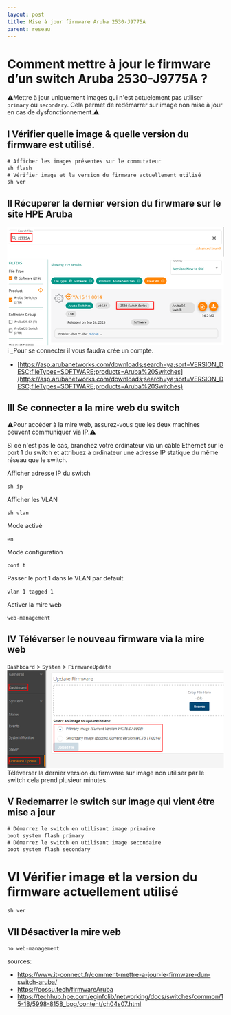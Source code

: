 ```yaml
---
layout: post
title: Mise à jour firmware Aruba 2530-J9775A
parent: reseau
---
```

# Comment mettre à jour le firmware d’un switch Aruba 2530-J9775A ?

⚠️Mettre à jour uniquement images qui n'est actuelement pas utiliser `primary` ou `secondary`. Cela permet de redémarrer sur image non mise à jour en cas de dysfonctionnement.⚠️

## I Vérifier quelle image & quelle version du firmware est utilisé.
```
# Afficher les images présentes sur le commutateur
sh flash
# Vérifier image et la version du firmware actuellement utilisé
sh ver
```

## II Récuperer la dernier version du firwmare sur le site HPE Aruba
![localImage](/assets/images/20231027_HpeArubaSearchFirmware.png)
ℹ️ _Pour se connecter il vous faudra crée un compte.
- [https://asp.arubanetworks.com/downloads;search=ya;sort=VERSION_DESC;fileTypes=SOFTWARE;products=Aruba%20Switches](https://asp.arubanetworks.com/downloads;search=ya;sort=VERSION_DESC;fileTypes=SOFTWARE;products=Aruba%20Switches)

## III Se connecter a la mire web du switch
⚠️Pour accéder à la mire web, assurez-vous que les deux machines peuvent communiquer via IP.⚠️

Si ce n'est pas le cas, branchez votre ordinateur via un câble Ethernet sur le port 1 du switch et attribuez à ordinateur une adresse IP statique du même réseau que le switch.

Afficher adresse IP du switch
```
sh ip
```
Afficher les VLAN
```
sh vlan
```
Mode activé
```
en
```
Mode configuration
```
conf t
```
Passer le port 1 dans le VLAN par default
```
vlan 1 tagged 1
```
Activer la mire web
```
web-management
```
## IV Téléverser le nouveau firmware via la mire web

`Dashboard` > `System` > `FirmwareUpdate`
![localImage](/assets/images/20231027_ArubaWebInterfaceUpdateFirmware.png)
Téléverser la dernier version du firmware sur image non utiliser par le switch cela prend plusieur minutes.

## V Redemarrer le switch sur image qui vient étre mise a jour 
```
# Démarrez le switch en utilisant image primaire 
boot system flash primary
# Démarrez le switch en utilisant image secondaire 
boot system flash secondary
```

# VI Vérifier image et la version du firmware actuellement utilisé
```
sh ver
```

## VII Désactiver la mire web
```
no web-management
```

sources:
- https://www.it-connect.fr/comment-mettre-a-jour-le-firmware-dun-switch-aruba/
- https://cossu.tech/firmwareAruba
- https://techhub.hpe.com/eginfolib/networking/docs/switches/common/15-18/5998-8158_bog/content/ch04s07.html